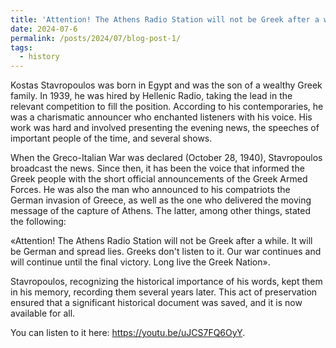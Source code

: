 ```yaml
---
title: 'Attention! The Athens Radio Station will not be Greek after a while'
date: 2024-07-6
permalink: /posts/2024/07/blog-post-1/
tags:
  - history
---
```


Kostas Stavropoulos was born in Egypt and was the son of a wealthy Greek family. In 1939, he was hired by Hellenic Radio, taking the lead in the relevant competition to fill the position. According to his contemporaries, he was a charismatic announcer who enchanted listeners with his voice. His work was hard and involved presenting the evening news, the speeches of important people of the time, and several shows.

When the Greco-Italian War was declared (October 28, 1940), Stavropoulos broadcast the news. Since then, it has been the voice that informed the Greek people with the short official announcements of the Greek Armed Forces. He was also the man who announced to his compatriots the German invasion of Greece, as well as the one who delivered the moving message of the capture of Athens. The latter, among other things, stated the following:

«Attention! The Athens Radio Station will not be Greek after a while. It will be German and spread lies. Greeks don't listen to it. Our war continues and will continue until the final victory. Long live the Greek Nation».

Stavropoulos, recognizing the historical importance of his words, kept them in his memory, recording them several years later. This act of preservation ensured that a significant historical document was saved, and it is now available for all.

You can listen to it here: https://youtu.be/uJCS7FQ6OyY.
